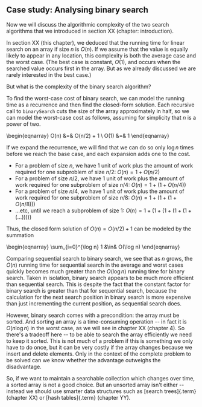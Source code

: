 
## Case study: Analysing binary search

Now we will discuss the algorithmic complexity of the two search algorithms that we introduced in section XX (chapter: introduction).

In section XX (this chapter), we deduced that the running time for linear search on an array if size $n$ is $O(n)$.
If we assume that the value is equally likely to appear in any location, this complexity is both the average case and the worst case.
(The best case is constant, $O(1)$, and occurs when the searched value occurs first in the array.
But as we already discussed we are rarely interested in the best case.)

But what is the complexity of the binary search algorithm?

<inlineav id="BsearchDandCRecurCON" src="AlgAnal/BsearchDandCRecurCON.js" name="Binary Search recurrence slideshow" links="AlgAnal/BsearchDandCRecurCON.css"/>

To find the worst-case cost of binary search, we can model the running time as a recurrence and then find the closed-form solution.
Each recursive call to `binarySearch` cuts the size of the array approximately in half, so we can model the worst-case cost as follows, assuming for simplicity that $n$ is a power of two.

\begin{eqnarray}
O(n) &=& O(n/2) + 1 \\
O(1) &=& 1
\end{eqnarray}

If we expand the recurrence, we will find that we can do so only $\log n$ times before we reach the base case, and each expansion adds one to the cost.

- For a problem of size $n$, we have $1$ unit of work plus the amount of work required for one subproblem of size $n/2$: $O(n) = 1 + O(n/2)$
- For a problem of size $n/2$, we have $1$ unit of work plus the amount of work required for one subproblem of size $n/4$: $O(n) = 1 + (1 + O(n/4))$
- For a problem of size $n/4$, we have $1$ unit of work plus the amount of work required for one subproblem of size $n/8$: $O(n) = 1 + (1 + (1 + O(n/8)))$
- ...etc, until we reach a subproblem of size $1$: $O(n) = 1 + (1 + (1 + (1 + (1 + (\ldots)))))$

Thus, the closed form solution of $O(n) = O(n/2) + 1$ can be modeled by the summation

\begin{eqnarray}
\sum_{i=0}^{\log n} 1 &\in& O(\log n)
\end{eqnarray}

Comparing sequential search to binary search, we see that as $n$ grows,
the $O(n)$ running time for sequential search in the average and
worst cases quickly becomes much greater than the $O(\log n)$
running time for binary search. Taken in isolation, binary search
appears to be much more efficient than sequential search. This is
despite the fact that the constant factor for binary search is greater
than that for sequential search, because the calculation for the next
search position in binary search is more expensive than just
incrementing the current position, as sequential search does.

However, binary search comes with a precondition: the array must be sorted.
And sorting an array is a time-consuming operation -- in fact it is $O(n\log n)$ in the worst case, as we will see in chapter XX (chapter 4).
So there's a tradeoff here -- to be able to search the array efficiently we need to keep it sorted.
This is not much of a problem if this is something we only have to do once, but it can be very costly if the array changes because we insert and delete elements.
Only in the context of the complete problem to be solved can we know whether the advantage outweighs the disadvantage.

So, if we want to maintain a searchable collection which changes over time, a sorted array is not a good choice.
But an unsorted array isn't either -- instead we should use smarter data structures such as [search trees]{.term} (chapter XX) or [hash tables]{.term} (chapter YY).
